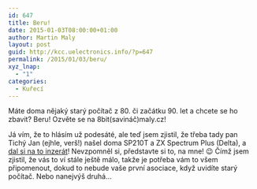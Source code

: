 ```yaml
---
id: 647
title: Beru!
date: 2015-01-03T08:00:00+01:00
author: Martin Maly
layout: post
guid: http://kcc.uelectronics.info/?p=647
permalink: /2015/01/03/beru/
xyz_lnap:
  - "1"
categories:
  - Kuřecí
---
```

Máte doma nějaký starý počítač z 80. či začátku 90. let a chcete se ho zbavit? Beru! Ozvěte se na 8bit(savináč)maly.cz!

Já vím, že to hlásím už podesáté, ale teď jsem zjistil, že třeba tady pan Tichý Jan (ejhle, verš!) našel doma SP210T a ZX Spectrum Plus (Delta), a [dal si na to inzerát](http://individi.cz/547)! Nevzpomněl si, představte si to, na mne! 😉 Čímž jsem zjistil, že vás to ví stále ještě málo, takže je potřeba vám to všem připomenout, dokud to nebude vaše první asociace, když uvidíte starý počítač. Nebo nanejvýš druhá&#8230;